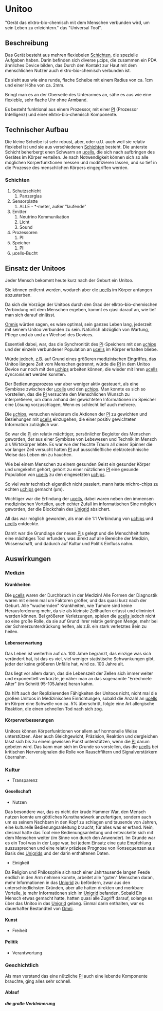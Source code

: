 # Unitoo

"Gerät das elktro-bio-chemisch mit dem Menschen verbunden wird, um sein Leben zu erleichtern." das "Universal Tool".



## Beschreibung

Das Gerät besteht aus mehren flexiebelen [Schichten](#Schichten), die spezielle Aufgaben haben. Darin befinden sich diverse µcips, die zusammen ein PDA ähnliches Device bilden, das Durch den Kontakt zur Haut mit dem menschlichen Nutzer auch elktro-bio-chemisch verbunden ist. 

Es sieht aus wie eine runde, flache Scheibe mit einem Radius von ca. 1cm und einer Höhe von ca. 2mm.

Bringt man es an der Oberseite des Unterarmes an, sähe es aus wie eine flexieble, sehr flache Uhr ohne Armband.

Es besteht funktional aus einem Prozessor, mit einer [PI](/wiki/glossar/PI.md) (Prozessor Intelligenz) und einer elktro-bio-chemisch Komponente.



## Technischer Aufbau

Die kleine Scheibe ist sehr robust, aber, oder u.U. auch weil sie relativ flexiebel ist und sie aus verschiedenen [Schichten](#Schichten) besteht. Die unterste Schicht beherbergt enen Schwarm an [µcells](/wiki/glossar/µcells.md), die sich nach aufbringen des Gerätes im Körper verteilen.
Je nach Notwendigkeit können sich so alle möglichen Körperfunktionen messen und modifizieren lassen, und so tief in die Prozesse des menschlichen Körpers eingegriffen werden.



### Schichten

1. Schutzschicht
    1. Panzerglas
2. Sensorplatte
    1. ALLE - *-meter, außer "laufende"
3. Emitter
    1. Neutrino Kommunikation
    2. Licht
    3. Sound
4. Prozessoren
    1. PI
5. Speicher
    1. PI
6. µcells-Bucht


## Einsatz der Unitoos

Jeder Mensch bekommt heute kurz nach der Geburt ein Unitoo. 

Sie können entfernt werden, wodurch aber die [µcells](/wiki/glossar/µcells.md) im Körper anfangen abzusterben.

Da sich die Vorzüge der Unitoos durch den Grad der elktro-bio-chemischen Verbindung mit dem Menschen ergeben, kommt es qiasi darauf an, wie tief man sich darauf einlässt.

[Omnis](/wiki/glossar/Omni.md#Omnis) würden sagen, es wäre optimal, sein ganzes Leben lang, jederzeit mit seinem Unitoo verbunden zu sein. Natürlich abzüglich von Wartung, Pflege und ab und an Wechsel des Devices. 

Essentiell dabei, war, das die Synchronität des [PI](/wiki/glossar/PI.md)-Speichers mit den [µchips](/wiki/glossar/µchips.md) und der einzeln verbundener Population an [µcells](/wiki/glossar/µcells.md) im Körper erhalten bliebe. 

Würde jedoch, z.B. auf Grund eines größeren medizinischen Eingriffes, das Unitoo längere Zeit vom Menschen getrennt, würde die [PI](/wiki/glossar/PI.md) in dem Unitoo Device nur noch mit den [µchips](/wiki/glossar/µchips.md) arbeiten können, die wieder mit Ihren [µcells](/wiki/glossar/µcells.md) syncronisiert werden konnten.

Der Bedienungsprozess war aber weniger aktiv gesteuert, als eine Symbiose zwischen der [µcells](/wiki/glossar/µcells.md) und den [µchips](/wiki/glossar/µchips.md). Man konnte es sich so vorstellen, das die [PI](/wiki/glossar/PI.md) versuchte den Menschlichen Wunsch zu interpretieren, um dann anhand der gewichteten Informationen im Speicher eine Lösung vorzuschlagen, Wenn es schlecht lief auch mehrere.

Die [µchips](/wiki/glossar/µchips.md), versuchen wiederum die Aktionen der [PI](/wiki/glossar/PI.md) zu gewichten und Beziehungen mit [µcells](/wiki/glossar/µcells.md) einzugehen, die einer positiv gewichteten Information zuträglich war.

So war die [PI](/wiki/glossar/PI.md) ein relativ mächtiger, persönlicher Begleiter des Menschen geworden, der aus einer Symbiose von Lebewesen und Technik im Mensch als Wirtskörper lebte. Es war wie der feuchte Traum all dieser Spinner die vor langer Zeit versucht hatten [PI](/wiki/glossar/PI.md) auf ausschließliche elektrotechnische Weise das Leben ein zu hauchen.

Wie bei einem Menschen zu einem gesunden Geist ein gesunder Körper und umgekehrt gehört, gehört zu einer nützlichen [PI](/wiki/glossar/PI.md) eine gesunde Population von [µcells](/wiki/glossar/µcells.md) zu den eingesetzten [µchips](/wiki/glossar/µchips.md).

So viel wahr technisch eigentlich nicht passiert, mann hatte michro-chips zu echten [µchips](/wiki/glossar/µchips.md) gemacht (µm).

Wichtiger war die Erfindung der [µcells](/wiki/glossar/µcells.md),  dabei waren neben den immensen medizinischen Vorteilen, auch echter Zufall im informatischen Sine möglich geworden, der die Blockchain des [Unigrid](/wiki/glossar/Unigrid.md) absichert.

All das war möglich geworden, als man die 1:1 Verbindung von [µchips](/wiki/glossar/µchips.md) und [µcells](/wiki/glossar/µcells.md) entdeckte.

Damit war die Grundlage der neuen [PI](/wiki/glossar/PI.md)s gelegt und die Menschheit hatte eine mächtiges Tool erfunden, was direkt auf alle Bereiche der Medizin, Wissenschaft, und dadurch auf Kultur und Politik Einfluss nahm.



## Auswirkungen



### Medizin



#### Krankheiten

Die  [µcells](/wiki/glossar/µcells.md) waren der Durchbruch in der Medizin! Alle Formen der Diagnostik waren mit einem mal um Faktoren größer, und das quasi kurz nach der Geburt. Alle "wuchernden" Krankheiten, wie Tumore sind keine Herausforderung mehr, da sie als kleinste Zellhaufen erfasst und eliminiert werden können. 
Bei größeren Verletzungen, spielen die  [µcells](/wiki/glossar/µcells.md) jedoch nicht so eine große Rolle, da sie auf Grund Ihrer relativ geringen Menge, mehr bei der Schmerzunterdrückung helfen, als z.B. ein stark verletztes Bein zu heilen.




#### Lebenserwartung

Das Leben ist weiterhin auf ca. 100 Jahre begränzt, das einzige was sich verändert hat, ist das es viel, viel weniger statistische Schwankungen gibt, jeder der keine größeren Unfälle hat, wird ca. 100 Jahre alt.

Das liegt vor allem daran, das die Lebenszeit der Zellen sich immer weiter und exponentiell verkürzte, je näher man an das sogenannte "Errechnete Alter" (im Schnitt 95-105Jahre) heran kahm. 

Da hilft auch der Replizierenden Fähigkeiten der Unitoos nicht, nicht mal die großen Unitoos in Medizinischen Einrichtungen, sobald die Anzahl an [µcells](/wiki/glossar/µcells.md) im Körper eine Schwelle von ca. 5% überschritt, folgte eine Art allergische Reaktion, die einen schnellen Tod nach sich zog.




#### Körperverbesserungen

Unitoos können Körperfunktionen vor allem auf hormonelle Weise unterstützen. Aber auch Gleichgewicht, Präzision, Reaktion und dergleichen lässt sich bis zu einem gewissen Punkt unterstützen, wenn die [PI](/wiki/glossar/PI.md) darum gebeten wird. 
Das kann man sich im Grunde so vorstellen, das die [µcells](/wiki/glossar/µcells.md) bei kritischen Nervensignalen die Rolle von Rauschfiltern und Signalverstärkern übernahm.




### Kultur

- Transparenz



#### Gesellschaft

- Nutzen

Das besondere war, das es nicht der krude Hammer War, den Mensch nutzen konnte um göttliches Kunsthandwerk anzufertigen, sondern auch um es seinem Nachbarn in den Kopf zu schlagen und tausende von Jahren, eine kulturelle Bedienungsanleitung braucht, für alles was er erfand.
Nein, diesmal hatte das Tool eine Bedienungsanleitung und entwickelte sich mit dem Menschen weiter (im Sinne von durch den Anwender). Im Grunde war es ein Tool was in der Lage war, bei jedem Einsatz eine gute Empfehlung auszusprechen und eine relativ präziese Prognose von Konsequenzen aus Basis des [Unigrids](/wiki/glossar/Unigrid.md) und der darin enthaltenen Daten.

- Einigkeit

Da Religion und Philosophie sich nach einer Jahrtausende langen Feede endlich in den Arm nehmen konnte, arbeitet alle "guten" Menschen daran, mehr Informationen in das [Unigrid](/wiki/glossar/Unigrid.md) zu befördern, zwar aus den unterschiedlichsten Gründen, aber alle hatten direkten und merkbare Vorteile, je mehr Informationen sich im [Unigrid](/wiki/glossar/Unigrid.md) befanden. Sobald Ein Mensch etwas gemacht hatte, hatten quasi alle Zugriff darauf, solange es über das Unitoo in das [Unigrid](/wiki/glossar/Unigrid.md) gelang. Einmal darin enthalten, war es dauerhafter Bestandteil von [Omni](/wiki/glossar/Omni.md).



#### Kunst

- Freiheit



#### Politik

- Verantwortung




### Geschichtlich

Als man verstand das eine nützliche [PI](/wiki/glossar/PI.md) auch eine lebende Komponente brauchte, ging alles sehr schnell.



#### Ablauf



##### die große Verkleinerung


